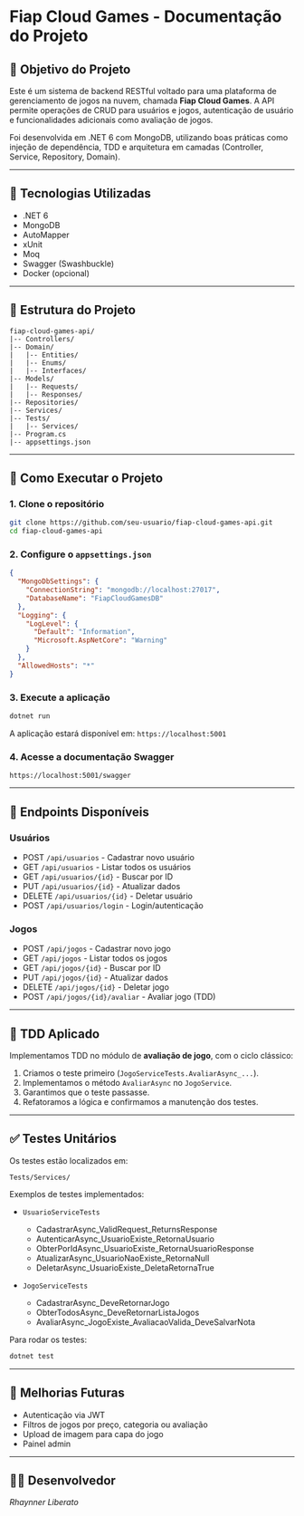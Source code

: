 ﻿# Fiap Cloud Games - Documentação do Projeto

## 🌟 Objetivo do Projeto

Este é um sistema de backend RESTful voltado para uma plataforma de gerenciamento de jogos na nuvem, chamada **Fiap Cloud Games**. A API permite operações de CRUD para usuários e jogos, autenticação de usuário e funcionalidades adicionais como avaliação de jogos.

Foi desenvolvida em .NET 6 com MongoDB, utilizando boas práticas como injeção de dependência, TDD e arquitetura em camadas (Controller, Service, Repository, Domain).

---

## 🚀 Tecnologias Utilizadas

* .NET 6
* MongoDB
* AutoMapper
* xUnit
* Moq
* Swagger (Swashbuckle)
* Docker (opcional)

---

## 📂 Estrutura do Projeto

```
fiap-cloud-games-api/
|-- Controllers/
|-- Domain/
|   |-- Entities/
|   |-- Enums/
|   |-- Interfaces/
|-- Models/
|   |-- Requests/
|   |-- Responses/
|-- Repositories/
|-- Services/
|-- Tests/
|   |-- Services/
|-- Program.cs
|-- appsettings.json
```

---

## 🔧 Como Executar o Projeto

### 1. Clone o repositório

```bash
git clone https://github.com/seu-usuario/fiap-cloud-games-api.git
cd fiap-cloud-games-api
```

### 2. Configure o `appsettings.json`

```json
{
  "MongoDbSettings": {
    "ConnectionString": "mongodb://localhost:27017",
    "DatabaseName": "FiapCloudGamesDB"
  },
  "Logging": {
    "LogLevel": {
      "Default": "Information",
      "Microsoft.AspNetCore": "Warning"
    }
  },
  "AllowedHosts": "*"
}
```

### 3. Execute a aplicação

```bash
dotnet run
```

A aplicação estará disponível em: `https://localhost:5001`

### 4. Acesse a documentação Swagger

```
https://localhost:5001/swagger
```

---

## 📄 Endpoints Disponíveis

### Usuários

* POST `/api/usuarios` - Cadastrar novo usuário
* GET `/api/usuarios` - Listar todos os usuários
* GET `/api/usuarios/{id}` - Buscar por ID
* PUT `/api/usuarios/{id}` - Atualizar dados
* DELETE `/api/usuarios/{id}` - Deletar usuário
* POST `/api/usuarios/login` - Login/autenticação

### Jogos

* POST `/api/jogos` - Cadastrar novo jogo
* GET `/api/jogos` - Listar todos os jogos
* GET `/api/jogos/{id}` - Buscar por ID
* PUT `/api/jogos/{id}` - Atualizar dados
* DELETE `/api/jogos/{id}` - Deletar jogo
* POST `/api/jogos/{id}/avaliar` - Avaliar jogo (TDD)

---

## 🔮 TDD Aplicado

Implementamos TDD no módulo de **avaliação de jogo**, com o ciclo clássico:

1. Criamos o teste primeiro (`JogoServiceTests.AvaliarAsync_...`).
2. Implementamos o método `AvaliarAsync` no `JogoService`.
3. Garantimos que o teste passasse.
4. Refatoramos a lógica e confirmamos a manutenção dos testes.

---

## ✅ Testes Unitários

Os testes estão localizados em:

```
Tests/Services/
```

Exemplos de testes implementados:

* `UsuarioServiceTests`

  * CadastrarAsync\_ValidRequest\_ReturnsResponse
  * AutenticarAsync\_UsuarioExiste\_RetornaUsuario
  * ObterPorIdAsync\_UsuarioExiste\_RetornaUsuarioResponse
  * AtualizarAsync\_UsuarioNaoExiste\_RetornaNull
  * DeletarAsync\_UsuarioExiste\_DeletaRetornaTrue

* `JogoServiceTests`

  * CadastrarAsync\_DeveRetornarJogo
  * ObterTodosAsync\_DeveRetornarListaJogos
  * AvaliarAsync\_JogoExiste\_AvaliacaoValida\_DeveSalvarNota

Para rodar os testes:

```bash
dotnet test
```

---

## 🚧 Melhorias Futuras

* Autenticação via JWT
* Filtros de jogos por preço, categoria ou avaliação
* Upload de imagem para capa do jogo
* Painel admin

---

## 👨‍💻 Desenvolvedor

*Rhaynner Liberato*